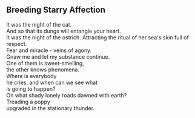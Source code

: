 Breeding Starry Affection
-------------------------
It was the night of the cat.  
And so that its dungs will entangle your heart.  
It was the night of the ostrich. Attracting the ritual of her sea's skin full of respect.  
Fear and miracle - veins of agony.  
Gnaw me and let my substance continue.  
One of them is sweet-smelling,  
the other knows phenomena.  
Where is everybody  
he cries, and when can we see what  
is going to happen?  
On what shady lonely roads dawned with earth?  
Treading a poppy  
upgraded in the stationary thunder.  
